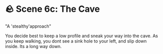 # 🪨 Scene 6c: The Cave 

"A 'stealthy'approach"

You decide best to keep a low profile and sneak your way into the cave. As you keep walking, you dont see a sink hole to your left, and slip down inside. Its a long way down.

